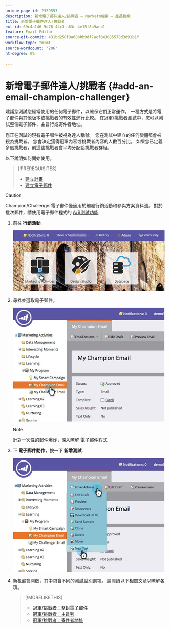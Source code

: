 ```yaml
---
unique-page-id: 2359553
description: 新增電子郵件達人/挑戰者 — Marketo檔案 — 產品檔案
title: 新增電子郵件達人/挑戰者
exl-id: 69c4a146-5d76-44c3-a63c-4e15f8b9aeb1
feature: Email Editor
source-git-commit: 431bd258f9a68bbb9df7acf043085578d3d91b1f
workflow-type: tm+mt
source-wordcount: '206'
ht-degree: 0%

---
```


# 新增電子郵件達人/挑戰者 {#add-an-email-champion-challenger}

建議您測試您經常使用的任何電子郵件，以確保它們正常運作。 一種方式是將電子郵件與其他版本或挑戰者的有效性進行比較。 在冠軍/挑戰者測試中，您可以測試整個電子郵件、主旨行或寄件者地址。

您正在測試的現有電子郵件被視為達人稱號。 您在測試中建立的任何變體都會被視為挑戰者。 您會決定獲得冠軍內容或挑戰者內容的人數百分比。 如果您已定義多個挑戰者，則這些挑戰者會平均分配給挑戰者群組。

以下說明如何開始使用。

>[!PREREQUISITES]
>
>* [建立計畫](/help/marketo/product-docs/core-marketo-concepts/programs/creating-programs/create-a-program.md)
>* [建立電子郵件](/help/marketo/product-docs/email-marketing/general/creating-an-email/create-an-email.md)

>[!CAUTION]
>
>Champion/Challenger電子郵件僅適用於觸發行銷活動和參與方案資料流。 對於批次郵件，請使用電子郵件程式的 [A/B測試功能](/help/marketo/product-docs/email-marketing/email-programs/email-program-actions/email-test-a-b-test/add-an-a-b-test.md).

1. 前往 **行銷活動**.

   ![](assets/login-marketing-activities.png)

1. 尋找並選取電子郵件。

   ![](assets/champion1.jpg)

   >[!NOTE]
   >
   >針對一次性的郵件爆炸，深入瞭解 [電子郵件程式](/help/marketo/product-docs/email-marketing/email-programs/creating-an-email-program/create-an-email-program.md).

1. 下 **電子郵件動作**，按一下 **新增測試**.

   ![](assets/chmapion2.jpg)

1. 新視窗會開啟，其中包含不同的測試型別選項。 請閱讀以下相關文章以瞭解各項。

   >[!MORELIKETHIS]
   >
   >* [冠軍/挑戰者：整封電子郵件](/help/marketo/product-docs/email-marketing/general/functions-in-the-editor/email-tests-champion-challenger/champion-challenger-whole-emails.md)
   >* [冠軍/挑戰者：主旨列](/help/marketo/product-docs/email-marketing/general/functions-in-the-editor/email-tests-champion-challenger/champion-challenger-subject-line.md)
   >* [冠軍/挑戰者：寄件者地址](/help/marketo/product-docs/email-marketing/general/functions-in-the-editor/email-tests-champion-challenger/champion-challenger-from-address.md)
